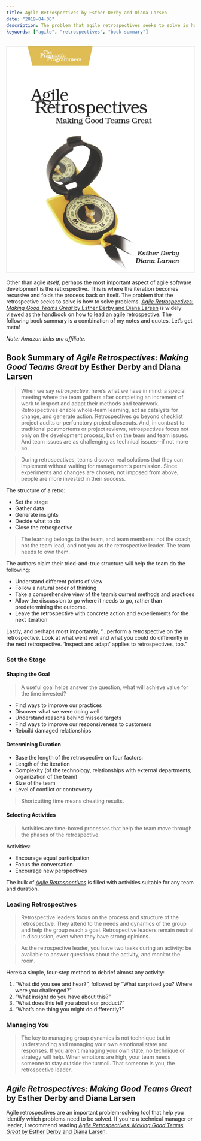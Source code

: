 ```yaml
---
title: Agile Retrospectives by Esther Derby and Diana Larsen
date: "2019-04-08"
description: The problem that agile retrospectives seeks to solve is how to solve problems. Let's get meta!
keywords: ["agile", "retrospectives", "book summary"]
---
```

![Agile Retrospectives: Making Good Teams Great by Esther Derby and Diana Larsen](agile-retrospectives.jpg)


Other than agile _itself_, perhaps the most important aspect of agile software development is the retrospective. This is where the iteration becomes recursive and folds the process back on itself. The problem that the retrospective seeks to solve is how to solve problems. [_Agile Retrospectives: Making Good Teams Great_ by Esther Derby and Diana Larsen](https://amzn.to/388Ocny) is widely viewed as the handbook on how to lead an agile retrospective. The following book summary is a combination of my notes and quotes. Let’s get meta!

_Note: Amazon links are affiliate._

## Book Summary of _Agile Retrospectives: Making Good Teams Great_ by Esther Derby and Diana Larsen

> When we say _retrospective_, here’s what we have in mind: a special meeting where the team gathers after completing an increment of work to inspect and adapt their methods and teamwork. Retrospectives enable whole-team learning, act as catalysts for change, and generate action. Retrospectives go beyond checklist project audits or perfunctory project closeouts. And, in contrast to traditional postmortems or project reviews, retrospectives focus not only on the development process, but on the team and team issues. And team issues are as challenging as technical issues--if not more so. 

> During retrospectives, teams discover real solutions that they can implement without waiting for management’s permission. Since experiments and changes are chosen, not imposed from above, people are more invested in their success.

The structure of a retro:
* Set the stage
* Gather data
* Generate insights
* Decide what to do
* Close the retrospective

> The learning belongs to the team, and team members: not the coach, not the team lead, and not you as the retrospective leader. The team needs to own them. 

The authors claim their tried-and-true structure will help the team do the following: 
* Understand different points of view
* Follow a natural order of thinking
* Take a comprehensive view of the team’s current methods and practices
* Allow the discussion to go where it needs to go, rather than predetermining the outcome.
* Leave the retrospective with concrete action and experiements for the next iteration

Lastly, and perhaps most importantly, “...perform a retrospective on the retrospective. Look at what went well and what you could do differently in the next retrospective. ‘Inspect and adapt’ applies to retrospectives, too.”


### Set the Stage

#### Shaping the Goal

> A useful goal helps answer the question, what will achieve value for the time invested?
* Find ways to improve our practices
* Discover what we were doing well
* Understand reasons behind missed targets
* Find ways to improve our responsiveness to customers
* Rebuild damaged relationships


#### Determining Duration
* Base the length of the retrospective on four factors:
* Length of the iteration
* Complexity (of the technology, relationships with external departments, organization of the team)
* Size of the team
* Level of conflict or controversy

> Shortcutting time means cheating results.


#### Selecting Activities

> Activities are time-boxed processes that help the team move through the phases of the retrospective. 

Activities: 
* Encourage equal participation
* Focus the conversation
* Encourage new perspectives

The bulk of [_Agile Retrospectives_](https://amzn.to/388Ocny) is filled with activities suitable for any team and duration. 


### Leading Retrospectives

> Retrospective leaders focus on the process and structure of the retrospective. They attend to the needs and dynamics of the group and help the group reach a goal. Retrospective leaders remain neutral in discussion, even when they have strong opinions. 

> As the retrospective leader, you have two tasks during an activity: be available to answer questions about the activity, and monitor the room.

Here’s a simple, four-step method to debrief almost any activity: 

1. “What did you see and hear?”, followed by “What surprised you? Where were you challenged?”
2. “What insight do you have about this?”
3. “What does this tell you about our product?”
4. “What’s one thing you might do differently?”


### Managing You

> The key to managing group dynamics is not technique but in understanding and managing your own emotional state and responses. If you aren’t managing your own state, no technique or strategy will help. When emotions are high, your team needs someone to stay outside the turmoil. That someone is you, the retrospective leader.

## _Agile Retrospectives: Making Good Teams Great_ by Esther Derby and Diana Larsen

Agile retrospectives are an important problem-solving tool that help you identify which problems need to be solved. If you're a technical manager or leader, I recommend reading [_Agile Retrospectives: Making Good Teams Great_ by Esther Derby and Diana Larsen](https://amzn.to/388Ocny).












